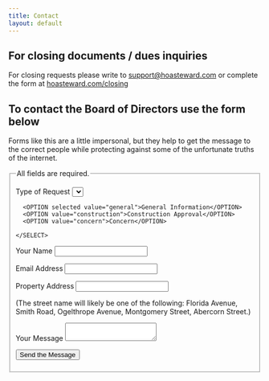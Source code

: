 ```yaml
---
title: Contact
layout: default
---
```


<h2>For closing documents / dues inquiries</h2>
<p>For closing requests please write to <a href="mailto:support@hoasteward.com">support@hoasteward.com</a> or complete the form at <a href="http://hoasteward.com/closing">hoasteward.com/closing</a><p>

<h2>To contact the Board of Directors use the form below</h2>

<p>
  Forms like this are a little impersonal, but they help to 
  get the message to the correct people while protecting 
  against some of the unfortunate truths of the internet.
</p>

<form method="POST" action="mailto:edthedev@gmail.com?subject=Savannah Green HOA Contact Form Request" enctype="text/plain">
<!-- <form method="POST" action="mailto:secretary@savannahgreenurbana.org?subject=Savannah Green HOA Contact Form Request">
-->
  <fieldset>
  <legend>
   All fields are required.
  </legend>

  <p>
    <label for="request-type">
    Type of Request
    </label>
    <SELECT size="1" name="request-type">

<!--
      <OPTGROUP label="To the President">
	  -->
      <OPTION selected value="general">General Information</OPTION>
      <OPTION value="construction">Construction Approval</OPTION>
      <OPTION value="concern">Concern</OPTION>
<!--
      </OPTGROUP>
	  -->
<!--
      <OPTGROUP label="To the Secretary">
      <OPTION value="dues">Dues Status Request</OPTION>
      </OPTGROUP>
	  -->

    </SELECT>
  </p>

  <p>
    <label for="name">
      Your Name
    </label>
    <input class="input-text" type="text" name="name" />
  </p>

  <p>
    <label for="email">
    Email Address
    </label>
    <input class="input-text" type="text" name="email" />
  </p>

  <p>
    <label for="property">
    Property Address
    </label>
    <input class="input-text" type="text" name="property" />
  </p>

  <p class="explanatory-text">
    (The street name will likely be one of the following:
    Florida Avenue,
    Smith Road,
    Ogelthrope Avenue,
    Montgomery Street,
    Abercorn Street.)
  </p>

  <p>
    <label for="message">
    Your Message
    </label>
    <textarea class="input-text" name="message"></textarea>
  </p>

  <p>
    <input class="submit" type="submit" value="Send the Message">
  </p>


  </fieldset>
</form>

